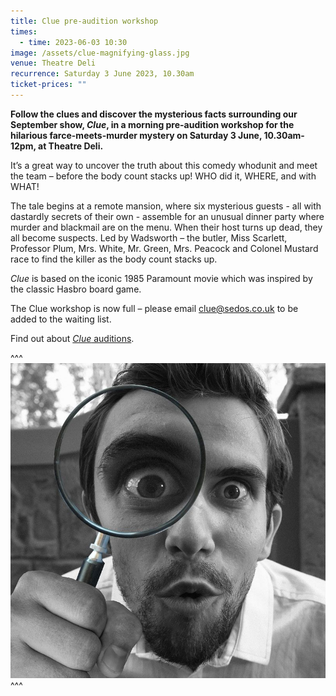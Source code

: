 ```yaml
---
title: Clue pre-audition workshop
times:
  - time: 2023-06-03 10:30
image: /assets/clue-magnifying-glass.jpg
venue: Theatre Deli
recurrence: Saturday 3 June 2023, 10.30am
ticket-prices: ""
---
```

**Follow the clues and discover the mysterious facts surrounding our September show, *Clue*, in a morning pre-audition workshop for the hilarious farce-meets-murder mystery on Saturday 3 June, 10.30am-12pm, at Theatre Deli.**

It’s a great way to uncover the truth about this comedy whodunit and meet the team – before the body count stacks up! WHO did it, WHERE, and with WHAT!

The tale begins at a remote mansion, where six mysterious guests - all with dastardly secrets of their own - assemble for an unusual dinner party where murder and blackmail are on the menu. When their host turns up dead, they all become suspects. Led by Wadsworth – the butler, Miss Scarlett, Professor Plum, Mrs. White, Mr. Green, Mrs. Peacock and Colonel Mustard race to find the killer as the body count stacks up.

*Clue* is based on the iconic 1985 Paramount movie which was inspired by the classic Hasbro board game.

The Clue workshop is now full – please email [clue@sedos.co.uk](mailto:clue@sedos.co.uk) to be added to the waiting list. 

Find out about [*Clue* auditions](https://www.sedos.co.uk/events/clue-auditions). 

^^^
![](/assets/clue-magnifying-glass.jpg)
^^^